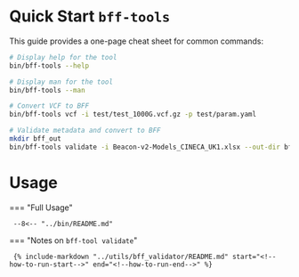 # Quick Start `bff-tools`

This guide provides a one-page cheat sheet for common commands:

```bash
# Display help for the tool
bin/bff-tools --help
```

```bash
# Display man for the tool
bin/bff-tools --man
```

```bash
# Convert VCF to BFF
bin/bff-tools vcf -i test/test_1000G.vcf.gz -p test/param.yaml
```

```bash
# Validate metadata and convert to BFF
mkdir bff_out
bin/bff-tools validate -i Beacon-v2-Models_CINECA_UK1.xlsx --out-dir bff_out
```

# Usage

===  "Full Usage"

     --8<-- "../bin/README.md"

=== "Notes on `bff-tool validate`"

     {% include-markdown "../utils/bff_validator/README.md" start="<!--how-to-run-start-->" end="<!--how-to-run-end-->" %}
